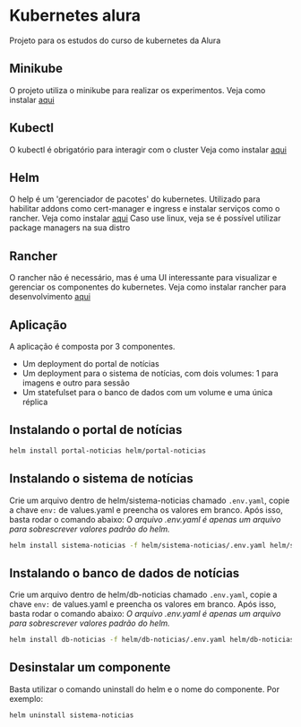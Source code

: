 # Kubernetes alura

Projeto para os estudos do curso de kubernetes da Alura

## Minikube

O projeto utiliza o minikube para realizar os experimentos.
Veja como instalar [aqui](https://minikube.sigs.k8s.io/docs/start/)

## Kubectl

O kubectl é obrigatório para interagir com o cluster
Veja como instalar [aqui](https://kubernetes.io/docs/tasks/tools/install-kubectl-linux/)

## Helm

O help é um 'gerenciador de pacotes' do kubernetes. Utilizado para habilitar addons como cert-manager e ingress e
instalar serviços como o rancher.
Veja como instalar [aqui](https://helm.sh/docs/intro/install/)
Caso use linux, veja se é possível utilizar package managers na sua distro

## Rancher

O rancher não é necessário, mas é uma UI interessante para visualizar e
gerenciar os componentes do kubernetes.
Veja como instalar rancher para desenvolvimento [aqui](https://rancher.com/docs/rancher/v2.x/en/installation/other-installation-methods/single-node-docker/)

## Aplicação

A aplicação é composta por 3 componentes.

* Um deployment do portal de notícias
* Um deployment para o sistema de notícias, com dois volumes: 1 para imagens e outro para sessão
* Um statefulset para o banco de dados com um volume e uma única réplica

## Instalando o portal de notícias

```bash
helm install portal-noticias helm/portal-noticias
```

## Instalando o sistema de notícias

Crie um arquivo dentro de helm/sistema-noticias chamado `.env.yaml`, copie a chave `env:` de values.yaml e preencha os valores em branco.
Após isso, basta rodar o comando abaixo:
*O arquivo .env.yaml é apenas um arquivo para sobrescrever valores padrão do helm.*

```bash
helm install sistema-noticias -f helm/sistema-noticias/.env.yaml helm/sistema-noticias/
```

## Instalando o banco de dados de notícias

Crie um arquivo dentro de helm/db-noticias chamado `.env.yaml`, copie a chave `env:` de values.yaml e preencha os valores em branco.
Após isso, basta rodar o comando abaixo:
*O arquivo .env.yaml é apenas um arquivo para sobrescrever valores padrão do helm.*

```bash
helm install db-noticias -f helm/db-noticias/.env.yaml helm/db-noticias/
```


## Desinstalar um componente

Basta utilizar o comando uninstall do helm e o nome do componente. Por exemplo:

```bash
helm uninstall sistema-noticias
```
